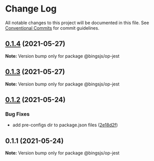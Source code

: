 # Change Log

All notable changes to this project will be documented in this file.
See [Conventional Commits](https://conventionalcommits.org) for commit guidelines.

## [0.1.4](https://github.com/bingtimren/lerna-study/compare/@bingsjs/op-jest@0.1.3...@bingsjs/op-jest@0.1.4) (2021-05-27)

**Note:** Version bump only for package @bingsjs/op-jest





## [0.1.3](https://github.com/bingtimren/lerna-study/compare/@bingsjs/op-jest@0.1.2...@bingsjs/op-jest@0.1.3) (2021-05-27)

**Note:** Version bump only for package @bingsjs/op-jest





## [0.1.2](https://github.com/bingtimren/lerna-study/compare/@bingsjs/op-jest@0.1.1...@bingsjs/op-jest@0.1.2) (2021-05-24)


### Bug Fixes

* add pre-configs dir to package.json files ([2e18d2f](https://github.com/bingtimren/lerna-study/commit/2e18d2ffe03dd258249da4d40b125eb1ef56adac))





## 0.1.1 (2021-05-24)

**Note:** Version bump only for package @bingsjs/op-jest
